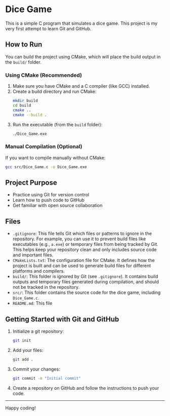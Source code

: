 # Dice Game

This is a simple C program that simulates a dice game. This project is my very first attempt to learn Git and GitHub.

## How to Run

You can build the project using CMake, which will place the build output in the `build/` folder.

### Using CMake (Recommended)

1. Make sure you have CMake and a C compiler (like GCC) installed.
2. Create a build directory and run CMake:
   ```sh
   mkdir build
   cd build
   cmake ..
   cmake --build .
   ```
3. Run the executable (from the `build` folder):
   ```sh
   ./Dice_Game.exe
   ```

### Manual Compilation (Optional)

If you want to compile manually without CMake:

```sh
gcc src/Dice_Game.c -o Dice_Game.exe
```

## Project Purpose

- Practice using Git for version control
- Learn how to push code to GitHub
- Get familiar with open source collaboration

## Files

- `.gitignore`: This file tells Git which files or patterns to ignore in the repository. For example, you can use it to prevent build files like executables (e.g., `a.exe`) or temporary files from being tracked by Git. This helps keep your repository clean and only includes source code and important files.
- `CMakeLists.txt`: The configuration file for CMake. It defines how the project is built and can be used to generate build files for different platforms and compilers.
- `build/`: This folder is ignored by Git (see `.gitignore`). It contains build outputs and temporary files generated during compilation, and should not be tracked in the repository.
- `src/`: This folder contains the source code for the dice game, including `Dice_Game.c`.
- `README.md`: This file

## Getting Started with Git and GitHub

1. Initialize a git repository:
   ```sh
   git init
   ```
2. Add your files:
   ```sh
   git add .
   ```
3. Commit your changes:
   ```sh
   git commit -m "Initial commit"
   ```
4. Create a repository on GitHub and follow the instructions to push your code.

---

Happy coding!
